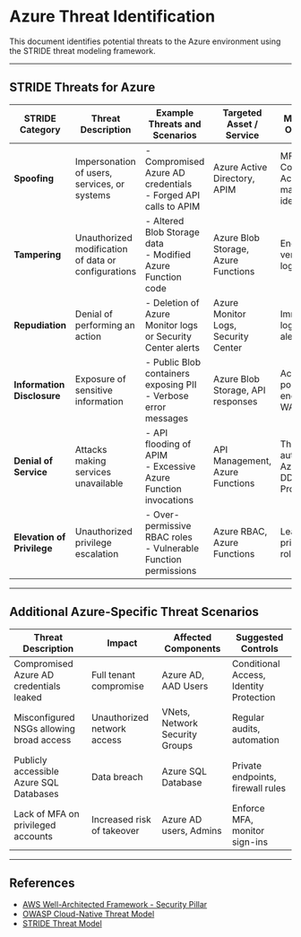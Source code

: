 # Azure Threat Identification

This document identifies potential threats to the Azure environment using the STRIDE threat modeling framework.

---

## STRIDE Threats for Azure

| STRIDE Category          | Threat Description                                      | Example Threats and Scenarios                                   | Targeted Asset / Service             | Mitigation Overview                    |
|-------------------------|--------------------------------------------------------|-----------------------------------------------------------------|------------------------------------|--------------------------------------|
| **Spoofing**            | Impersonation of users, services, or systems           | - Compromised Azure AD credentials<br>- Forged API calls to APIM | Azure Active Directory, APIM         | MFA, Conditional Access, managed identities |
| **Tampering**           | Unauthorized modification of data or configurations    | - Altered Blob Storage data<br>- Modified Azure Function code    | Azure Blob Storage, Azure Functions  | Encryption, versioning, logging      |
| **Repudiation**         | Denial of performing an action                          | - Deletion of Azure Monitor logs or Security Center alerts       | Azure Monitor Logs, Security Center | Immutable logs, alerting             |
| **Information Disclosure** | Exposure of sensitive information                       | - Public Blob containers exposing PII<br>- Verbose error messages | Azure Blob Storage, API responses    | Access policies, encryption, WAF    |
| **Denial of Service**   | Attacks making services unavailable                      | - API flooding of APIM<br>- Excessive Azure Function invocations | API Management, Azure Functions       | Throttling, autoscaling, Azure DDoS Protection |
| **Elevation of Privilege** | Unauthorized privilege escalation                      | - Over-permissive RBAC roles<br>- Vulnerable Function permissions | Azure RBAC, Azure Functions           | Least privilege, role reviews        |

---

## Additional Azure-Specific Threat Scenarios

| Threat Description                             | Impact                         | Affected Components             | Suggested Controls                  |
|-----------------------------------------------|-------------------------------|--------------------------------|-----------------------------------|
| Compromised Azure AD credentials leaked       | Full tenant compromise         | Azure AD, AAD Users             | Conditional Access, Identity Protection |
| Misconfigured NSGs allowing broad access      | Unauthorized network access    | VNets, Network Security Groups | Regular audits, automation        |
| Publicly accessible Azure SQL Databases       | Data breach                   | Azure SQL Database              | Private endpoints, firewall rules |
| Lack of MFA on privileged accounts            | Increased risk of takeover     | Azure AD users, Admins          | Enforce MFA, monitor sign-ins     |

---

## References

- [AWS Well-Architected Framework - Security Pillar](https://docs.aws.amazon.com/wellarchitected/latest/framework/security.html)  
- [OWASP Cloud-Native Threat Model](https://owasp.org/www-project-cloud-native-application-security-top-10/)  
- [STRIDE Threat Model](https://www.practical-devsecops.com/what-is-stride-threat-model/?srsltid=AfmBOoq4HDGjiMoJyGGi3F47Qls-ZA-rM6gPsNG_w-rzPWI5v6HHw0-I)

